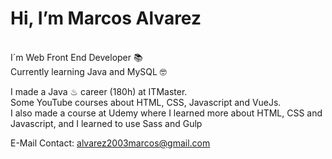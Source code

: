 <h1>Hi, I’m Marcos Alvarez</h1><br>
I´m Web Front End Developer 📚<br>
Currently learning Java and MySQL 🤓<br>

I made a Java ♨ career (180h) at ITMaster. <br>
Some YouTube courses about HTML, CSS, Javascript and VueJs. <br>
I also made a course at Udemy where I learned more about HTML, CSS and Javascript, and I learned to use Sass and Gulp

E-Mail Contact: alvarez2003marcos@gmail.com



<!---
MarcAlva2003/MarcAlva2003 is a ✨ special ✨ repository because its `README.md` (this file) appears on your GitHub profile.
You can click the Preview link to take a look at your changes.
--->
